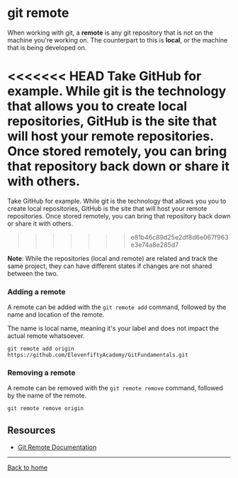 # git remote

When working with git, a **remote** is any git repository that is not on the machine you're working on. The counterpart to this is  **local**, or the machine that is being developed on.

<<<<<<< HEAD
Take GitHub for example. While git is the technology that allows you to create local repositories, GitHub is the site that will host your remote repositories. Once stored remotely, you can bring that repository back down or share it with others.
=======
Take GitHub for example. While git is the technology that allows you you to create local repositories, GitHub is the site that will host your remote repositories. Once stored remotely, you can bring that repository back down or share it with others.
>>>>>>> e81b46c89d25e2df8d6e067f963e3e74a8e285d7

**Note**: While the repositories (local and remote) are related and track the same project, they can have different states if changes are not shared between the two. 

### Adding a remote

A remote can be added with the `git remote add` command, followed by the name and location of the remote. 

The name is local name, meaning it's your label and does not impact the actual remote whatsoever.

```
git remote add origin https://github.com/ElevenfiftyAcademy/GitFundamentals.git
```

### Removing a remote

A remote can be removed with the `git remote remove` command, followed by the name of the remote. 

```
git remote remove origin
```

## Resources

- [Git Remote Documentation](https://git-scm.com/docs/git-remote)

---

[Back to home](../README.md)
